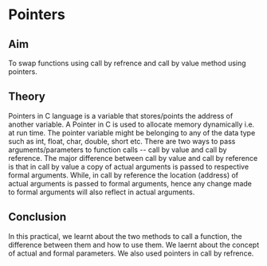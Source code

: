 # Pointers
## Aim
To swap functions using call by refrence and call by value method using pointers.
## Theory
Pointers in C language is a variable that stores/points the address of another variable. A Pointer in C is used to allocate memory dynamically i.e. at run time. The pointer variable might be belonging to any of the data type such as int, float, char, double, short etc. There are two ways to pass arguments/parameters to function calls -- call by value and call by reference. The major difference between call by value and call by reference is that in call by value a copy of actual arguments is passed to respective formal arguments. While, in call by reference the location (address) of actual arguments is passed to formal arguments, hence any change made to formal arguments will also reflect in actual arguments. 
## Conclusion
In this practical, we learnt about the two methods to call a function, the difference between them and how to use them. We laernt about the concept of actual and formal parameters. We also used pointers in call by refrence. 
